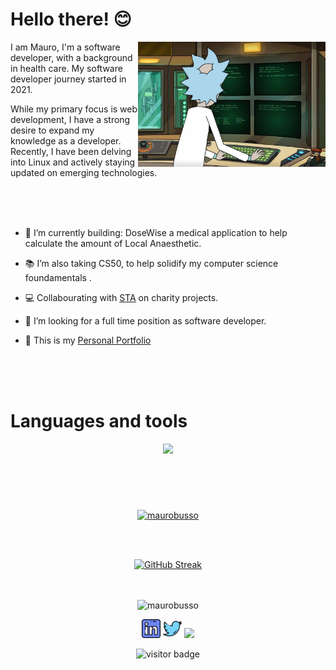 # Hello there!  :blush:

<img align="right" width="300px" height="200px" src="https://raw.githubusercontent.com/maurobusso/maurobusso/main/img1.webp" /> 

I am Mauro, I'm a software developer, with a background in health care. My software developer journey started in 2021. 

While my primary focus is web development, I have a strong desire to expand my knowledge as a developer. Recently, I have been delving into Linux and actively staying updated on emerging technologies.

<br/>
<br/>
<br/>

- :nut_and_bolt: I’m currently building: DoseWise a medical application to help calculate the amount of Local Anaesthetic.

- :books: I’m also taking CS50, to help solidify my computer science foundamentals .

- :computer: Collabourating with [STA](https://www.scottishtecharmy.org/) on charity projects.

- :mag_right: I’m looking for a full time position as software developer.

- :bust_in_silhouette: This is my [Personal Portfolio](https://portfolio-mb93.vercel.app/about)

<br/>
<br/>
<br/>

# Languages and tools

<p align="center">
  <img src="https://skillicons.dev/icons?i=html,css,js,react,nextjs,express,postgresql,sqlite,mongodb,tailwind,ts,supabase,c,linux,git,github,netlify,vscode&perline=7" />
</p>

#

<br />
<br />

<p align="center"> <a href="https://github.com/ryo-ma/github-profile-trophy"><img src="https://github-profile-trophy.vercel.app/?username=maurobusso&theme=onedark&row=3&column=4" alt="maurobusso" /></a> </p>
  
<br />
<br />

<div align="center">

   [![GitHub Streak](https://streak-stats.demolab.com?user=maurobusso&theme=vue-dark)](https://git.io/streak-stats) 
 
</div>

<br />
<br />

<div align="center">
  <img src="https://github-readme-stats.vercel.app/api/top-langs?username=maurobusso&show_icons=true&locale=en&layout=compact" alt="maurobusso" />
</div >


<p align='center'>
  <a href="https://www.linkedin.com/in/maurobusso/"><img height="30" src="https://raw.githubusercontent.com/8bithemant/8bithemant/master/linkedin.png?raw=true"></a>
  <a href="https://twitter.com/MauroBusso4"><img height="30" src="https://raw.githubusercontent.com/8bithemant/8bithemant/master/twitter.png?raw=true"></a>
  <a href="mailto:mauro.busso12@gmail.com"><img height="30" src="https://user-images.githubusercontent.com/107254152/192117495-48f525bb-451a-4be3-a97f-3975f3648831.png"></a>
</p>

<p  align="center">
  <img src="https://visitor-badge.laobi.icu/badge?page_id=maurobusso" alt="visitor badge"/>       
</p>
